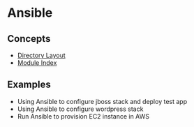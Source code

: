 # Ansible

## Concepts
- [Directory Layout](http://docs.ansible.com/ansible/latest/playbooks_best_practices.html#directory-layout)
- [Module Index](http://docs.ansible.com/ansible/latest/modules_by_category.html)

## Examples
- Using Ansible to configure jboss stack and deploy test app
- Using Ansible to configure wordpress stack
- Run Ansible to provision EC2 instance in AWS